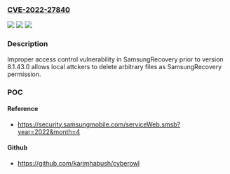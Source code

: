### [CVE-2022-27840](https://cve.mitre.org/cgi-bin/cvename.cgi?name=CVE-2022-27840)
![](https://img.shields.io/static/v1?label=Product&message=Samsung%20Recovery&color=blue)
![](https://img.shields.io/static/v1?label=Version&message=-%3C%208.1.43.0%20%20&color=brighgreen)
![](https://img.shields.io/static/v1?label=Vulnerability&message=CWE-269%3A%20Improper%20Privilege%20Management&color=brighgreen)

### Description

Improper access control vulnerability in SamsungRecovery prior to version 8.1.43.0 allows local attckers to delete arbitrary files as SamsungRecovery permission.

### POC

#### Reference
- https://security.samsungmobile.com/serviceWeb.smsb?year=2022&month=4

#### Github
- https://github.com/karimhabush/cyberowl

